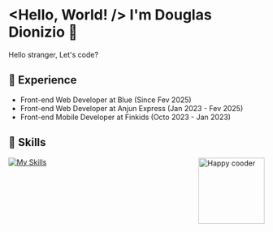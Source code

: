 # <Hello, World! /> I'm Douglas Dionizio 👋

Hello stranger, Let's code?

## :briefcase: Experience

* Front-end Web Developer at Blue (Since Fev 2025)
* Front-end Web Developer at Anjun Express (Jan 2023 - Fev 2025)
* Front-end Mobile Developer at Finkids (Octo 2023 - Jan 2023)

 ## :wrench: Skills
[![My Skills](https://skillicons.dev/icons?i=html,css,ts,react,tailwind,nextjs,figma,vscode,git,postman)](https://skillicons.dev)
<img src="https://github.com/Anmol-Baranwal/Cool-GIFs-For-GitHub/assets/74038190/3b4607a1-1cc6-41f1-926f-892ae880e7a5" widht="130px" height="130px" align="right" alt="Happy cooder"/>
 

 

 
